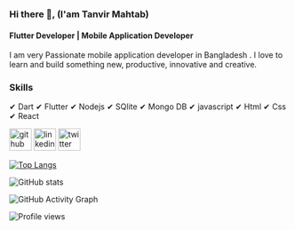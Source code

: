 ### Hi there 👋, (**I'am Tanvir Mahtab**)
#### Flutter Developer | Mobile Application Developer

I am very Passionate mobile application developer in Bangladesh . I love to learn and build something new, productive, innovative and creative.

### Skills 
✔ Dart
✔ Flutter
✔ Nodejs
✔ SQlite
✔ Mongo DB
✔ javascript
✔ Html
✔ Css
✔ React


[<img src='https://cdn.jsdelivr.net/npm/simple-icons@3.0.1/icons/github.svg' alt='github' height='40'>](https://github.com/devtanvirmahtab)  [<img src='https://cdn.jsdelivr.net/npm/simple-icons@3.0.1/icons/linkedin.svg' alt='linkedin' height='40'>](https://www.linkedin.com/in/tanvirmahtab/)  [<img src='https://cdn.jsdelivr.net/npm/simple-icons@3.0.1/icons/twitter.svg' alt='twitter' height='40'>](https://twitter.com/tanvirmahtab)  

[![Top Langs](https://github-readme-stats.vercel.app/api/top-langs/?username=devtanvirmahtab)](https://github.com/anuraghazra/github-readme-stats)

![GitHub stats](https://github-readme-stats.vercel.app/api?username=devtanvirmahtab&show_icons=true)  

![GitHub Activity Graph](https://activity-graph.herokuapp.com/graph?username=devtanvirmahtab)  

![Profile views](https://gpvc.arturio.dev/devtanvirmahtab)  
